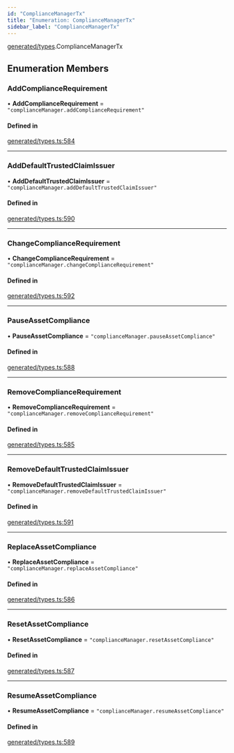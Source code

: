 ```yaml
---
id: "ComplianceManagerTx"
title: "Enumeration: ComplianceManagerTx"
sidebar_label: "ComplianceManagerTx"
---
```


[generated/types](../../../../modules/Generated/Types/Types.md).ComplianceManagerTx

## Enumeration Members

### AddComplianceRequirement

• **AddComplianceRequirement** = ``"complianceManager.addComplianceRequirement"``

#### Defined in

[generated/types.ts:584](https://github.com/PolymeshAssociation/polymesh-sdk/blob/995f17653/src/generated/types.ts#L584)

___

### AddDefaultTrustedClaimIssuer

• **AddDefaultTrustedClaimIssuer** = ``"complianceManager.addDefaultTrustedClaimIssuer"``

#### Defined in

[generated/types.ts:590](https://github.com/PolymeshAssociation/polymesh-sdk/blob/995f17653/src/generated/types.ts#L590)

___

### ChangeComplianceRequirement

• **ChangeComplianceRequirement** = ``"complianceManager.changeComplianceRequirement"``

#### Defined in

[generated/types.ts:592](https://github.com/PolymeshAssociation/polymesh-sdk/blob/995f17653/src/generated/types.ts#L592)

___

### PauseAssetCompliance

• **PauseAssetCompliance** = ``"complianceManager.pauseAssetCompliance"``

#### Defined in

[generated/types.ts:588](https://github.com/PolymeshAssociation/polymesh-sdk/blob/995f17653/src/generated/types.ts#L588)

___

### RemoveComplianceRequirement

• **RemoveComplianceRequirement** = ``"complianceManager.removeComplianceRequirement"``

#### Defined in

[generated/types.ts:585](https://github.com/PolymeshAssociation/polymesh-sdk/blob/995f17653/src/generated/types.ts#L585)

___

### RemoveDefaultTrustedClaimIssuer

• **RemoveDefaultTrustedClaimIssuer** = ``"complianceManager.removeDefaultTrustedClaimIssuer"``

#### Defined in

[generated/types.ts:591](https://github.com/PolymeshAssociation/polymesh-sdk/blob/995f17653/src/generated/types.ts#L591)

___

### ReplaceAssetCompliance

• **ReplaceAssetCompliance** = ``"complianceManager.replaceAssetCompliance"``

#### Defined in

[generated/types.ts:586](https://github.com/PolymeshAssociation/polymesh-sdk/blob/995f17653/src/generated/types.ts#L586)

___

### ResetAssetCompliance

• **ResetAssetCompliance** = ``"complianceManager.resetAssetCompliance"``

#### Defined in

[generated/types.ts:587](https://github.com/PolymeshAssociation/polymesh-sdk/blob/995f17653/src/generated/types.ts#L587)

___

### ResumeAssetCompliance

• **ResumeAssetCompliance** = ``"complianceManager.resumeAssetCompliance"``

#### Defined in

[generated/types.ts:589](https://github.com/PolymeshAssociation/polymesh-sdk/blob/995f17653/src/generated/types.ts#L589)
